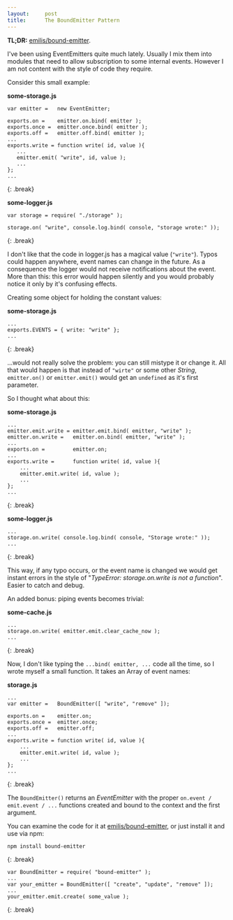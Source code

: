```yaml
---
layout:     post
title:      The BoundEmitter Pattern
---
```


**TL;DR:** [emilis/bound-emitter](https://github.com/emilis/bound-emitter).

I've been using EventEmitters quite much lately.
Usually I mix them into modules that need to allow subscription to some internal events.
However I am not content with the style of code they require.

Consider this small example:

**some-storage.js**

~~~
var emitter =   new EventEmitter;

exports.on =    emitter.on.bind( emitter );
exports.once =  emitter.once.bind( emitter );
exports.off =   emitter.off.bind( emitter );
...
exports.write = function write( id, value ){
   ...
   emitter.emit( "write", id, value );
   ...
};
...
~~~
{: .break}


**some-logger.js**

~~~
var storage = require( "./storage" );

storage.on( "write", console.log.bind( console, "storage wrote:" ));
~~~
{: .break}

I don't like that the code in logger.js has a magical value (`"write"`). Typos could happen anywhere, event names can change in the future. As a consequence the logger would not receive notifications about the event. More than this: this error would happen silently and you would probably notice it only by it's confusing effects.

Creating some object for holding the constant values:

**some-storage.js**

~~~
...
exports.EVENTS = { write: "write" };
...
~~~
{: .break}

...would not really solve the problem: you can still mistype it or change it. All that would happen is that instead of `"wirte"` or some other _String_, `emitter.on()` or `emitter.emit()` would get an `undefined` as it's first parameter.

So I thought what about this:

**some-storage.js**

~~~
...
emitter.emit.write = emitter.emit.bind( emitter, "write" );
emitter.on.write =   emitter.on.bind( emitter, "write" );
...
exports.on =         emitter.on;
...
exports.write =      function write( id, value ){
    ...
    emitter.emit.write( id, value );
    ...
};
...
~~~
{: .break}

**some-logger.js**

~~~
...
storage.on.write( console.log.bind( console, "Storage wrote:" ));
...
~~~
{: .break}


This way, if any typo occurs, or the event name is changed we would get instant errors in the style of "_TypeError: storage.on.write is not a function_". Easier to catch and debug.

An added bonus: piping events becomes trivial:

**some-cache.js**

~~~
...
storage.on.write( emitter.emit.clear_cache_now );
...
~~~
{: .break}


Now, I don't like typing the `...bind( emitter, ...` code all the time, so I wrote myself a small function. It takes an Array of event names:

**storage.js**

~~~
...
var emitter =   BoundEmitter([ "write", "remove" ]);

exports.on =    emitter.on;
exports.once =  emitter.once;
exports.off =   emitter.off;
...
exports.write = function write( id, value ){
    ...
    emitter.emit.write( id, value );
    ...
};
...
~~~
{: .break}


The `BoundEmitter()` returns an _EventEmitter_ with the proper `on.event / emit.event / ...` functions created and bound to the context and the first argument.

You can examine the code for it at [emilis/bound-emitter](https://github.com/emilis/bound-emitter), or just install it and use via npm:

~~~
npm install bound-emitter
~~~
{: .break}

~~~
var BoundEmitter = require( "bound-emitter" );
...
var your_emitter = BoundEmitter([ "create", "update", "remove" ]);
...
your_emitter.emit.create( some_value );
~~~
{: .break}


